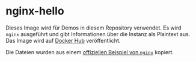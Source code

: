 # nginx-hello

Dieses Image wird für Demos in diesem Repository verwendet. Es wird `nginx` ausgeführt und gibt Informationen über die Instanz als Plaintext aus. Das Image wird auf [Docker Hub](https://hub.docker.com/repository/docker/nicholasdille/nginx-hello) veröffentlicht.

Die Dateien wurden aus einem [offiziellen Beispiel von `nginx`](https://github.com/nginxinc/NGINX-Demos/blob/master/nginx-hello/) kopiert.
